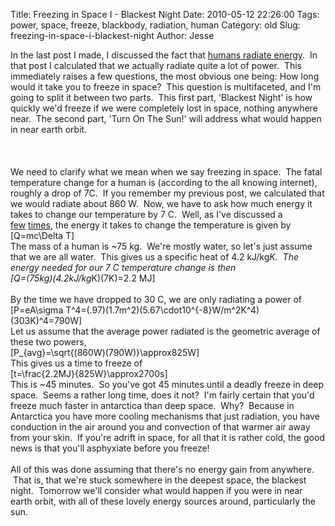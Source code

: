 Title: Freezing in Space I - Blackest Night
Date: 2010-05-12 22:26:00
Tags: power, space, freeze, blackbody, radiation, human
Category: old
Slug: freezing-in-space-i-blackest-night
Author: Jesse

In the last post I made, I discussed the fact that <a href="http://thevirtuosi.blogspot.com/2010/05/human-radiation.html">humans radiate energy</a>. &nbsp;In that post I calculated that we actually radiate quite a lot of power. &nbsp;This immediately raises a few questions, the most obvious one being: How long would it take you to freeze in space? &nbsp;This question is multifaceted, and I'm going to split it between two parts. &nbsp;This first part, 'Blackest Night' is how quickly we'd freeze if we were completely lost in space, nothing anywhere near. &nbsp;The second part, 'Turn On The Sun!' will address what would happen in near earth orbit.<br /><br /><br /><a name='more'></a><br />We need to clarify what we mean when we say freezing in space. &nbsp;The fatal temperature change for a human is (according to the all knowing internet), roughly a drop of 7C. &nbsp;If you remember my previous post, we calculated that we would radiate about 860 W. &nbsp;Now, we have to ask how much energy it takes to change our temperature by 7 C. &nbsp;Well, as I've discussed a <a href="http://thevirtuosi.blogspot.com/2010/04/beer-diet.html#more">few</a>&nbsp;<a href="http://thevirtuosi.blogspot.com/2010/04/falling-water-hot-or-cold.html">times</a>, the energy it takes to change the temperature is given by<br />\[Q=mc\Delta T\]<br />The mass of a human is ~75 kg. &nbsp;We're mostly water, so let's just assume that we are all water. &nbsp;This gives us a specific heat of 4.2 kJ/kg*K. &nbsp;The energy needed for our 7 C temperature change is then<br />\[Q=(75kg)(4.2kJ/kg*K)(7K)=2.2 MJ\]<br /><br />By the time we have dropped to 30 C, we are only radiating a power of<br />\[P=eA\sigma T^4\=(.97)(1.7m^2)(5.67\cdot10^{-8}W/m^2K^4)(303K)^4=790W\]<br />Let us assume that the average power radiated is the geometric average of these two powers,<br />\[P_{avg}=\sqrt{(860W)(790W)}\approx825W\]<br />This gives us a time to freeze of<br />\[t=\frac{2.2MJ}{825W}\approx2700s\]<br />This is ~45 minutes. &nbsp;So you've got 45 minutes until a deadly freeze in deep space. &nbsp;Seems a rather long time, does it not? &nbsp;I'm fairly certain that you'd freeze much faster in antarctica than deep space. &nbsp;Why? &nbsp;Because in Antarctica you have more cooling mechanisms that just radiation, you have conduction in the air around you and convection of that warmer air away from your skin. &nbsp;If you're adrift in space, for all that it is rather cold, the good news is that you'll asphyxiate before you freeze!<br /><br />All of this was done assuming that there's no energy gain from anywhere. &nbsp;That is, that we're stuck somewhere in the deepest space, the blackest night. &nbsp;Tomorrow we'll consider what would happen if you were in near earth orbit, with all of these lovely energy sources around, particularly the sun.
